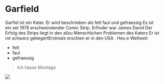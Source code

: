 # Garfield

Garfiel ist ein Kater. Er wird beschrieben als fett faul und gefraessig
Es ist ein set 1978 erscheeindender Comic Strip. Erfinder war James David 
Der Erfolg des Strips liegt in den allzu Menschlichen Problemen des Katers
Er ist rot schwarz getiegertErstmals erschien er in den USA . Heu e Weltweit
* fett
* faul
* gefraessig

> Ich hasse Montage

<img src= "https://cdn.pixabay.com/photo/2020/05/20/02/20/cat-5193148_960_720.png">
